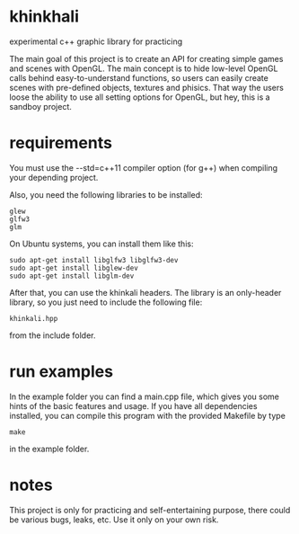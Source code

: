 # khinkhali
experimental c++ graphic library for practicing

The main goal of this project is to create an API for creating simple games and scenes with OpenGL. The main concept is to hide low-level OpenGL calls behind easy-to-understand functions, so users can easily create scenes with pre-defined objects, textures and phisics. That way the users loose the ability to use all setting options for OpenGL, but hey, this is a sandboy project.

# requirements
You must use the --std=c++11 compiler option (for g++) when compiling your depending project.

Also, you need the following libraries to be installed:

	glew
	glfw3
	glm

On Ubuntu systems, you can install them like this:

	sudo apt-get install libglfw3 libglfw3-dev
	sudo apt-get install libglew-dev
	sudo apt-get install libglm-dev

After that, you can use the khinkali headers. The library is an only-header library, so you just need to include the following file:

	khinkali.hpp

from the include folder.

# run examples
In the example folder you can find a main.cpp file, which gives you some hints of the basic features and usage. If you have all dependencies installed, you can compile this program with the provided Makefile by type

	make

in the example folder.

# notes
This project is only for practicing and self-entertaining purpose, there could be various bugs, leaks, etc. Use it only on your own risk.


	
	
